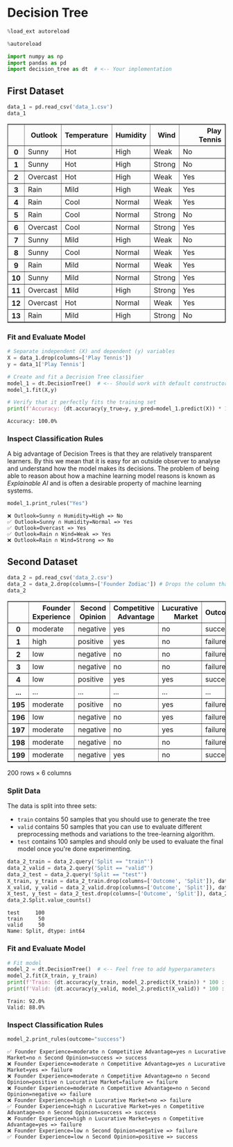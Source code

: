 # Decision Tree


```python
%load_ext autoreload
```


```python
%autoreload

import numpy as np 
import pandas as pd 
import decision_tree as dt  # <-- Your implementation
```

## First Dataset


```python
data_1 = pd.read_csv('data_1.csv')
data_1
```




<div>
<style scoped>
    .dataframe tbody tr th:only-of-type {
        vertical-align: middle;
    }

    .dataframe tbody tr th {
        vertical-align: top;
    }

    .dataframe thead th {
        text-align: right;
    }
</style>
<table border="1" class="dataframe">
  <thead>
    <tr style="text-align: right;">
      <th></th>
      <th>Outlook</th>
      <th>Temperature</th>
      <th>Humidity</th>
      <th>Wind</th>
      <th>Play Tennis</th>
    </tr>
  </thead>
  <tbody>
    <tr>
      <th>0</th>
      <td>Sunny</td>
      <td>Hot</td>
      <td>High</td>
      <td>Weak</td>
      <td>No</td>
    </tr>
    <tr>
      <th>1</th>
      <td>Sunny</td>
      <td>Hot</td>
      <td>High</td>
      <td>Strong</td>
      <td>No</td>
    </tr>
    <tr>
      <th>2</th>
      <td>Overcast</td>
      <td>Hot</td>
      <td>High</td>
      <td>Weak</td>
      <td>Yes</td>
    </tr>
    <tr>
      <th>3</th>
      <td>Rain</td>
      <td>Mild</td>
      <td>High</td>
      <td>Weak</td>
      <td>Yes</td>
    </tr>
    <tr>
      <th>4</th>
      <td>Rain</td>
      <td>Cool</td>
      <td>Normal</td>
      <td>Weak</td>
      <td>Yes</td>
    </tr>
    <tr>
      <th>5</th>
      <td>Rain</td>
      <td>Cool</td>
      <td>Normal</td>
      <td>Strong</td>
      <td>No</td>
    </tr>
    <tr>
      <th>6</th>
      <td>Overcast</td>
      <td>Cool</td>
      <td>Normal</td>
      <td>Strong</td>
      <td>Yes</td>
    </tr>
    <tr>
      <th>7</th>
      <td>Sunny</td>
      <td>Mild</td>
      <td>High</td>
      <td>Weak</td>
      <td>No</td>
    </tr>
    <tr>
      <th>8</th>
      <td>Sunny</td>
      <td>Cool</td>
      <td>Normal</td>
      <td>Weak</td>
      <td>Yes</td>
    </tr>
    <tr>
      <th>9</th>
      <td>Rain</td>
      <td>Mild</td>
      <td>Normal</td>
      <td>Weak</td>
      <td>Yes</td>
    </tr>
    <tr>
      <th>10</th>
      <td>Sunny</td>
      <td>Mild</td>
      <td>Normal</td>
      <td>Strong</td>
      <td>Yes</td>
    </tr>
    <tr>
      <th>11</th>
      <td>Overcast</td>
      <td>Mild</td>
      <td>High</td>
      <td>Strong</td>
      <td>Yes</td>
    </tr>
    <tr>
      <th>12</th>
      <td>Overcast</td>
      <td>Hot</td>
      <td>Normal</td>
      <td>Weak</td>
      <td>Yes</td>
    </tr>
    <tr>
      <th>13</th>
      <td>Rain</td>
      <td>Mild</td>
      <td>High</td>
      <td>Strong</td>
      <td>No</td>
    </tr>
  </tbody>
</table>
</div>



### Fit and Evaluate Model


```python
# Separate independent (X) and dependent (y) variables
X = data_1.drop(columns=['Play Tennis'])
y = data_1['Play Tennis']

# Create and fit a Decrision Tree classifier
model_1 = dt.DecisionTree()  # <-- Should work with default constructor
model_1.fit(X,y)

# Verify that it perfectly fits the training set
print(f'Accuracy: {dt.accuracy(y_true=y, y_pred=model_1.predict(X)) * 100 :.1f}%')
```

    Accuracy: 100.0%
    

### Inspect Classification Rules

A big advantage of Decision Trees is that they are relatively transparent learners. By this we mean that it is easy for an outside observer to analyse and understand how the model makes its decisions. The problem of being able to reason about how a machine learning model reasons is known as _Explainable AI_ and is often a desirable property of machine learning systems.


```python
model_1.print_rules("Yes")
```

    ❌ Outlook=Sunny ∩ Humidity=High => No
    ✅ Outlook=Sunny ∩ Humidity=Normal => Yes
    ✅ Outlook=Overcast => Yes
    ✅ Outlook=Rain ∩ Wind=Weak => Yes
    ❌ Outlook=Rain ∩ Wind=Strong => No
    

## Second Dataset


```python
data_2 = pd.read_csv('data_2.csv')
data_2 = data_2.drop(columns=['Founder Zodiac']) # Drops the column that creates noise in the learning
data_2
```




<div>
<style scoped>
    .dataframe tbody tr th:only-of-type {
        vertical-align: middle;
    }

    .dataframe tbody tr th {
        vertical-align: top;
    }

    .dataframe thead th {
        text-align: right;
    }
</style>
<table border="1" class="dataframe">
  <thead>
    <tr style="text-align: right;">
      <th></th>
      <th>Founder Experience</th>
      <th>Second Opinion</th>
      <th>Competitive Advantage</th>
      <th>Lucurative Market</th>
      <th>Outcome</th>
      <th>Split</th>
    </tr>
  </thead>
  <tbody>
    <tr>
      <th>0</th>
      <td>moderate</td>
      <td>negative</td>
      <td>yes</td>
      <td>no</td>
      <td>success</td>
      <td>train</td>
    </tr>
    <tr>
      <th>1</th>
      <td>high</td>
      <td>positive</td>
      <td>yes</td>
      <td>no</td>
      <td>failure</td>
      <td>train</td>
    </tr>
    <tr>
      <th>2</th>
      <td>low</td>
      <td>negative</td>
      <td>no</td>
      <td>no</td>
      <td>failure</td>
      <td>train</td>
    </tr>
    <tr>
      <th>3</th>
      <td>low</td>
      <td>negative</td>
      <td>no</td>
      <td>no</td>
      <td>failure</td>
      <td>train</td>
    </tr>
    <tr>
      <th>4</th>
      <td>low</td>
      <td>positive</td>
      <td>yes</td>
      <td>yes</td>
      <td>success</td>
      <td>train</td>
    </tr>
    <tr>
      <th>...</th>
      <td>...</td>
      <td>...</td>
      <td>...</td>
      <td>...</td>
      <td>...</td>
      <td>...</td>
    </tr>
    <tr>
      <th>195</th>
      <td>moderate</td>
      <td>positive</td>
      <td>no</td>
      <td>yes</td>
      <td>failure</td>
      <td>test</td>
    </tr>
    <tr>
      <th>196</th>
      <td>low</td>
      <td>negative</td>
      <td>no</td>
      <td>yes</td>
      <td>failure</td>
      <td>test</td>
    </tr>
    <tr>
      <th>197</th>
      <td>moderate</td>
      <td>negative</td>
      <td>no</td>
      <td>yes</td>
      <td>failure</td>
      <td>test</td>
    </tr>
    <tr>
      <th>198</th>
      <td>moderate</td>
      <td>negative</td>
      <td>no</td>
      <td>no</td>
      <td>failure</td>
      <td>test</td>
    </tr>
    <tr>
      <th>199</th>
      <td>moderate</td>
      <td>negative</td>
      <td>yes</td>
      <td>no</td>
      <td>success</td>
      <td>test</td>
    </tr>
  </tbody>
</table>
<p>200 rows × 6 columns</p>
</div>



### Split Data

The data is split into three sets:

- `train` contains 50 samples that you should use to generate the tree
- `valid` contains 50 samples that you can use to evaluate different preprocessing methods and variations to the tree-learning algorithm.
- `test` contains 100 samples and should only be used to evaluate the final model once you're done experimenting.


```python
data_2_train = data_2.query('Split == "train"')
data_2_valid = data_2.query('Split == "valid"')
data_2_test = data_2.query('Split == "test"')
X_train, y_train = data_2_train.drop(columns=['Outcome', 'Split']), data_2_train.Outcome
X_valid, y_valid = data_2_valid.drop(columns=['Outcome', 'Split']), data_2_valid.Outcome
X_test, y_test = data_2_test.drop(columns=['Outcome', 'Split']), data_2_test.Outcome
data_2.Split.value_counts()
```




    test     100
    train     50
    valid     50
    Name: Split, dtype: int64



### Fit and Evaluate Model


```python
# Fit model
model_2 = dt.DecisionTree()  # <-- Feel free to add hyperparameters 
model_2.fit(X_train, y_train)
print(f'Train: {dt.accuracy(y_train, model_2.predict(X_train)) * 100 :.1f}%')
print(f'Valid: {dt.accuracy(y_valid, model_2.predict(X_valid)) * 100 :.1f}%')
```

    Train: 92.0%
    Valid: 88.0%
    

### Inspect Classification Rules


```python
model_2.print_rules(outcome="success")
```

    ✅ Founder Experience=moderate ∩ Competitive Advantage=yes ∩ Lucurative Market=no ∩ Second Opinion=success => success
    ❌ Founder Experience=moderate ∩ Competitive Advantage=yes ∩ Lucurative Market=yes => failure
    ❌ Founder Experience=moderate ∩ Competitive Advantage=no ∩ Second Opinion=positive ∩ Lucurative Market=failure => failure
    ❌ Founder Experience=moderate ∩ Competitive Advantage=no ∩ Second Opinion=negative => failure
    ❌ Founder Experience=high ∩ Lucurative Market=no => failure
    ✅ Founder Experience=high ∩ Lucurative Market=yes ∩ Competitive Advantage=no ∩ Second Opinion=success => success
    ❌ Founder Experience=high ∩ Lucurative Market=yes ∩ Competitive Advantage=yes => failure
    ❌ Founder Experience=low ∩ Second Opinion=negative => failure
    ✅ Founder Experience=low ∩ Second Opinion=positive => success
    
